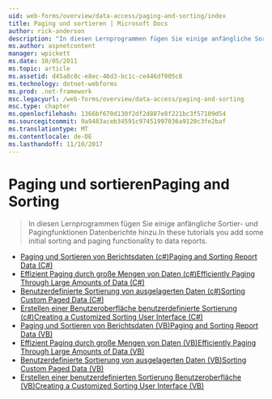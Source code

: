 ```yaml
---
uid: web-forms/overview/data-access/paging-and-sorting/index
title: Paging und sortieren | Microsoft Docs
author: rick-anderson
description: "In diesen Lernprogrammen fügen Sie einige anfängliche Sortier- und Pagingfunktionen Datenberichte hinzu."
ms.author: aspnetcontent
manager: wpickett
ms.date: 10/05/2011
ms.topic: article
ms.assetid: d45a8c0c-e8ec-46d3-bc1c-ce446df005c8
ms.technology: dotnet-webforms
ms.prod: .net-framework
msc.legacyurl: /web-forms/overview/data-access/paging-and-sorting
msc.type: chapter
ms.openlocfilehash: 1366bf670d130f2df2d887e8f221bc3f57109d54
ms.sourcegitcommit: 9a9483aceb34591c97451997036a9120c3fe2baf
ms.translationtype: MT
ms.contentlocale: de-DE
ms.lasthandoff: 11/10/2017
---
```

<a name="paging-and-sorting"></a><span data-ttu-id="fd02b-103">Paging und sortieren</span><span class="sxs-lookup"><span data-stu-id="fd02b-103">Paging and Sorting</span></span>
====================
> <span data-ttu-id="fd02b-104">In diesen Lernprogrammen fügen Sie einige anfängliche Sortier- und Pagingfunktionen Datenberichte hinzu.</span><span class="sxs-lookup"><span data-stu-id="fd02b-104">In these tutorials you add some initial sorting and paging functionality to data reports.</span></span>


- [<span data-ttu-id="fd02b-105">Paging und Sortieren von Berichtsdaten (c#)</span><span class="sxs-lookup"><span data-stu-id="fd02b-105">Paging and Sorting Report Data (C#)</span></span>](paging-and-sorting-report-data-cs.md)
- [<span data-ttu-id="fd02b-106">Effizient Paging durch große Mengen von Daten (c#)</span><span class="sxs-lookup"><span data-stu-id="fd02b-106">Efficiently Paging Through Large Amounts of Data (C#)</span></span>](efficiently-paging-through-large-amounts-of-data-cs.md)
- [<span data-ttu-id="fd02b-107">Benutzerdefinierte Sortierung von ausgelagerten Daten (c#)</span><span class="sxs-lookup"><span data-stu-id="fd02b-107">Sorting Custom Paged Data (C#)</span></span>](sorting-custom-paged-data-cs.md)
- [<span data-ttu-id="fd02b-108">Erstellen einer Benutzeroberfläche benutzerdefinierte Sortierung (c#)</span><span class="sxs-lookup"><span data-stu-id="fd02b-108">Creating a Customized Sorting User Interface (C#)</span></span>](creating-a-customized-sorting-user-interface-cs.md)
- [<span data-ttu-id="fd02b-109">Paging und Sortieren von Berichtsdaten (VB)</span><span class="sxs-lookup"><span data-stu-id="fd02b-109">Paging and Sorting Report Data (VB)</span></span>](paging-and-sorting-report-data-vb.md)
- [<span data-ttu-id="fd02b-110">Effizient Paging durch große Mengen von Daten (VB)</span><span class="sxs-lookup"><span data-stu-id="fd02b-110">Efficiently Paging Through Large Amounts of Data (VB)</span></span>](efficiently-paging-through-large-amounts-of-data-vb.md)
- [<span data-ttu-id="fd02b-111">Benutzerdefinierte Sortierung von ausgelagerten Daten (VB)</span><span class="sxs-lookup"><span data-stu-id="fd02b-111">Sorting Custom Paged Data (VB)</span></span>](sorting-custom-paged-data-vb.md)
- [<span data-ttu-id="fd02b-112">Erstellen einer benutzerdefinierten Sortierung Benutzeroberfläche (VB)</span><span class="sxs-lookup"><span data-stu-id="fd02b-112">Creating a Customized Sorting User Interface (VB)</span></span>](creating-a-customized-sorting-user-interface-vb.md)
